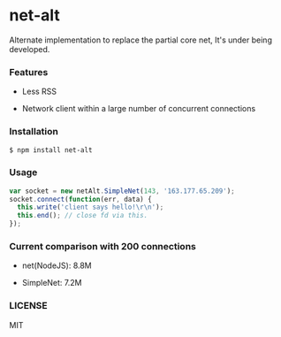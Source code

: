 
# net-alt

Alternate implementation to replace the partial core net, It's under being developed.


### Features

* Less RSS

* Network client within a large number of concurrent connections


### Installation

```bash
$ npm install net-alt
```


### Usage

```js
var socket = new netAlt.SimpleNet(143, '163.177.65.209');
socket.connect(function(err, data) {
  this.write('client says hello!\r\n');
  this.end(); // close fd via this.
});
```


### Current comparison with 200 connections

* net(NodeJS): 8.8M

* SimpleNet: 7.2M


### LICENSE

MIT